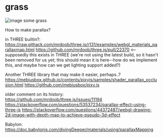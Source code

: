 # grass

![image](https://user-images.githubusercontent.com/6391152/131822053-2342ea52-e9ae-40f6-8649-302f20e7b369.png)
some grass

How to make parallax?

in THREE builtin?:
https://raw.githack.com/mrdoob/three.js/r131/examples/webgl_materials_parallaxmap.html
https://github.com/mrdoob/three.js/pull/22370 <-- supposedly this exists in THREE (we're not using the latest build, so it hasn't been removed for us yet; this should mean it is here--how do we implement this, and maybe how can we get lighting support added?)

Another THREE library that may make it easier, perhaps..?
https://mebiusbox.github.io/contents/pixyjs/samples/shader_parallax_occlusion.html
https://github.com/mebiusbox/pixy.js

older comment on its history:
https://github.com/mrdoob/three.js/issues/11194
https://stackoverflow.com/questions/53537234/parallax-effect-using-three-js
https://stackoverflow.com/questions/44372487/webgl-drawing-2d-image-with-depth-map-to-achieve-pseudo-3d-effect

Babylon:
https://doc.babylonjs.com/divingDeeper/materials/using/parallaxMapping
